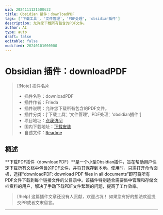 ```yaml
---
uid: 2024111121500632
title: Obsidian 插件：downloadPDF
tags: ['下载工具', '文件管理', 'PDF处理', 'obsidian插件']
description: 允许您下载所有包含的PDF文件。
author: AI
type: auto
draft: false
editable: false
modified: 20240101000000
---
```


# Obsidian 插件：downloadPDF

> [!Note] 插件名片
> - 插件名称：downloadPDF
> - 插件作者：Frieda
> - 插件说明：允许您下载所有包含的PDF文件。
> - 插件分类：['下载工具', '文件管理', 'PDF处理', 'obsidian插件']
> - 项目地址：[点我访问](https://github.com/Frieder21/downloadPDF)
> - 国内下载地址：[下载安装](https://pkmer.cn/products/plugin/pluginMarket/?downloadpdf)
> - 自述文件：[Readme](https://ghproxy.net/https://raw.githubusercontent.com/Frieder21/downloadPDF/main/README.md)



## 概述

**下载PDF插件（downloadPDF）**是一个小型Obsidian插件，旨在帮助用户快速下载所有文档中包含的PDF文件，并将其保存到本地。使用时，只需打开命令面板，选择“downloadPDF: download PDF files in all documents”即可将所有PDF文件下载到每个链接文件的父目录中。该插件特别适合需要集中管理和存储文档资料的用户，解决了手动下载PDF文件繁琐的问题，提高了工作效率。


> [!help] 
> 这篇插件文章还没有人贡献，欢迎占坑！
> 如果您有好的想法欢迎提交PR或者文末留言。
> 

---



